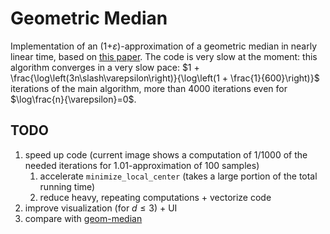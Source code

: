 # Geometric Median
Implementation of an (1+$`\varepsilon`$)-approximation of a geometric median in nearly linear time, based on [this paper](https://arxiv.org/abs/1606.05225).
The code is very slow at the moment: this algorithm converges in a very slow pace: $`1 + \frac{\log\left(3n\slash\varepsilon\right)}{\log\left(1 + \frac{1}{600}\right)}`$ iterations of the main algorithm, more than $`4000`$ iterations even for $`\log\frac{n}{\varepsilon}=0`$.

## TODO
1. speed up code (current image shows a computation of 1/1000 of the needed iterations for 1.01-approximation of 100 samples)
   1. accelerate ```minimize_local_center``` (takes a large portion of the total running time)
   2. reduce heavy, repeating computations + vectorize code
2. improve visualization (for $`d \le 3`$) + UI
3. compare with [geom-median](https://github.com/krishnap25/geom_median)
